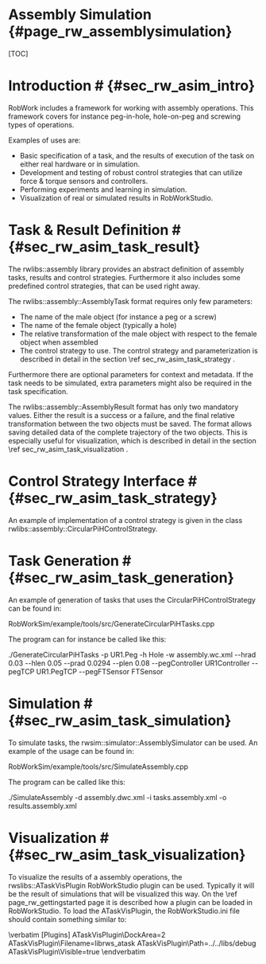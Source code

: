 Assembly Simulation {#page_rw_assemblysimulation}
================

[TOC]

# Introduction # {#sec_rw_asim_intro}
RobWork includes a framework for working with assembly operations.
This framework covers for instance peg-in-hole, hole-on-peg and screwing types of operations.

Examples of uses are:
 - Basic specification of a task, and the results of execution of the task on either real hardware or in simulation.
 - Development and testing of robust control strategies that can utilize force & torque sensors and controllers.
 - Performing experiments and learning in simulation.
 - Visualization of real or simulated results in RobWorkStudio.

# Task & Result Definition # {#sec_rw_asim_task_result}
The rwlibs::assembly library provides an abstract definition of assembly tasks, results and control strategies.
Furthermore it also includes some predefined control strategies, that can be used right away.

The rwlibs::assembly::AssemblyTask format requires only few parameters:
 - The name of the male object (for instance a peg or a screw)
 - The name of the female object (typically a hole)
 - The relative transformation of the male object with respect to the female object when assembled
 - The control strategy to use. The control strategy and parameterization is described in detail in the section \ref sec_rw_asim_task_strategy .

Furthermore there are optional parameters for context and metadata. If the task needs to be simulated, extra parameters might also be required in the
task specification.

The rwlibs::assembly::AssemblyResult format has only two mandatory values. Either the result is a success or a failure, and the final relative
transformation between the two objects must be saved. The format allows saving detailed data of the complete trajectory of the two objects. This
is especially useful for visualization, which is described in detail in the section \ref sec_rw_asim_task_visualization .

# Control Strategy Interface # {#sec_rw_asim_task_strategy}
An example of implementation of a control strategy is given in the class rwlibs::assembly::CircularPiHControlStrategy.

# Task Generation # {#sec_rw_asim_task_generation}
An example of generation of tasks that uses the CircularPiHControlStrategy can be found in:

 RobWorkSim/example/tools/src/GenerateCircularPiHTasks.cpp
 
The program can for instance be called like this:

 ./GenerateCircularPiHTasks -p UR1.Peg -h Hole -w assembly.wc.xml --hrad 0.03 --hlen 0.05 --prad 0.0294 --plen 0.08 --pegController UR1Controller --pegTCP UR1.PegTCP --pegFTSensor FTSensor

# Simulation # {#sec_rw_asim_task_simulation}
To simulate tasks, the rwsim::simulator::AssemblySimulator can be used. An example of the usage can be found in:

 RobWorkSim/example/tools/src/SimulateAssembly.cpp

The program can be called like this:

 ./SimulateAssembly -d assembly.dwc.xml -i tasks.assembly.xml -o results.assembly.xml

# Visualization # {#sec_rw_asim_task_visualization}
To visualize the results of a assembly operations, the rwslibs::ATaskVisPlugin RobWorkStudio plugin can be used.
Typically it will be the result of simulations that will be visualized this way.
On the \ref page_rw_gettingstarted page it is described how a plugin can be loaded in RobWorkStudio.
To load the ATaskVisPlugin, the RobWorkStudio.ini file should contain something similar to:

\verbatim
[Plugins]
ATaskVisPlugin\DockArea=2
ATaskVisPlugin\Filename=librws_atask
ATaskVisPlugin\Path=../../libs/debug
ATaskVisPlugin\Visible=true
\endverbatim